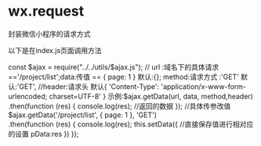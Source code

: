 # wx.request
封装微信小程序的请求方式

以下是在index.js页面调用方法

const $ajax = require("../../utils/$ajax.js");
 // url :域名下的具体请求  =='/project/list';data:传值  == { page: 1 } 默认:{}; method:请求方式 :'GET' 默认:'GET',
 //header:请求头  默认{ 'Content-Type': 'application/x-www-form-urlencoded; charset=UTF-8' }
示例:$ajax.getData(url, data, method,header)  
            .then(function (res) {
                console.log(res); //返回的数据
     });
//具体传参改值
$ajax.getData('/project/list', { page: 1 }, 'GET')  
  .then(function (res) {
    console.log(res);
    this.setData({   //直接保存值进行相对应的设置
      pData:res
    })
  });
